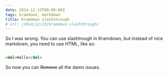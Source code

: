 ```yaml
---
date: 2014-12-13T00:00:00Z
tags: kramdown, markdown
title: Kramdown slashthrough
# url: /2014/12/13/kramdown-slashthrough/
---
```


So I was wrong. You can use slashtrough in Kramdown, but instead of nice markdown, you need to use HTML, like so:

~~~html 

<del>Hello</del>

~~~

So now you can <del>Remove</del> all the damn issues.
